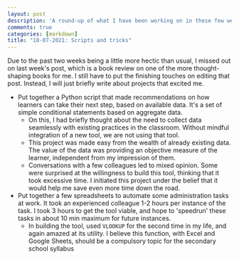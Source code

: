 ```yaml
---
layout: post
description: 'A round-up of what I have been working on in these few weeks.'
comments: true
categories: [markdown]
title: "18-07-2021: Scripts and tricks"
---
```


Due to the past two weeks being a little more hectic than usual, I missed out on last week's post, which is a book review on one of the more thought-shaping books for me. I still have to put the finishing touches on editing that post. Instead, I will just briefly write about projects that excited me.

- Put together a Python script that made recommendations on how learners can take their next step, based on available data. It's a set of simple conditional statements based on aggregate data.
    - On this, I had briefly thought about the need to collect data seamlessly with existing practices in the classroom. Without mindful integration of a new tool, we are not using that tool.
    - This project was made easy from the wealth of already existing data. The value of the data was providing an objective measure of the learner, independent from my impression of them.
    - Conversations with a few colleagues led to mixed opinion. Some were surprised at the willingness to build this tool, thinking that it took excessive time. I initiated this project under the belief that it would help me save even more time down the road.
- Put together a few spreadsheets to automate some administration tasks at work. It took an experienced colleague 1-2 hours per instance of the task. I took 3 hours to get the tool viable, and hope to 'speedrun' these tasks in about 10 min maximum for future instances.
    - In building the tool, used `VLOOKUP` for the second time in my life, and again amazed at its utility. I believe this function, with Excel and Google Sheets, should be a compulsory topic for the secondary school syllabus
